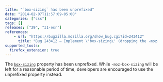 ```yaml
---
title: "`box-sizing` has been unprefixed"
date: "2014-02-07T11:57:09-05:00"
categories: ["css"]
tags: []
releases: ["29", "31-esr"]
references:
    - url: "https://bugzilla.mozilla.org/show_bug.cgi?id=243412"
      title: "Bug 243412 – Implement \'box-sizing\' (dropping the -moz- prefix)"
supported_tools:
  firefox_extension: true
---
```

The [`box-sizing`](https://developer.mozilla.org/docs/Web/CSS/box-sizing) property has been unprefixed. While `-moz-box-sizing` will be left for a reasonable period of time, developers are encouraged to use the unprefixed property instead.

